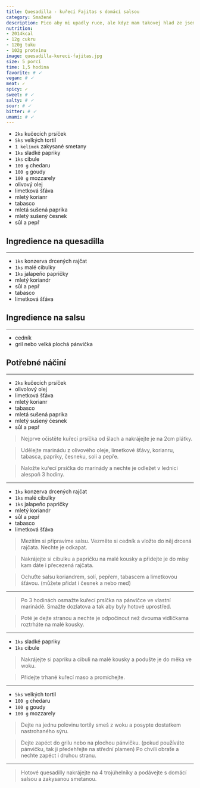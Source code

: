 ```yaml
---
title: Quesadilla - kuřecí Fajitas s domácí salsou
category: Smažené
description: Pico aby mi upadly ruce, ale kdyz mam takovej hlad ze jsem tejden nejedl tak to je o to lepsi.
nutrition:
- 2014kcal
- 12g cukru
- 120g tuku
- 102g proteinu
image: quesadilla-kureci-fajitas.jpg
size: 5 porcí 
time: 1,5 hodina
favorite: # ✓
vegan: # ✓
meat: ✓
spicy: ✓
sweet: # ✓
salty: # ✓
sour: # ✓
bitter: # ✓
umami: # ✓
---
```


* `2ks` kučecích prsíček
* `5ks` velkých tortil
* `1 kelímek` zakysané smetany
* `1ks` sladké papriky
* `1ks` cibule
* `100 g` chedaru
* `100 g` goudy
* `100 g` mozzarely
* olivový olej
* limetková šťáva
* mletý korianr
* tabasco
* mletá sušená paprika
* mletý sušený česnek
* sůl a pepř

## **Ingredience na quesadilla**

---

* `1ks` konzerva drcených rajčat
* `1ks` malé cibulky
* `1ks` jalapeňo papričky
* mletý koriandr
* sůl a pepř
* tabasco
* limetková šťáva

## **Ingredience na salsu**

---

* cedník
* gril nebo velká plochá pánvička

## **Potřebné náčiní**

---

* `2ks` kučecích prsíček
* olivolový olej
* limetková šťáva
* mletý korianr
* tabasco
* mletá sušená paprika
* mletý sušený česnek
* sůl a pepř

> Nejprve očistěte kuřecí prsíčka od šlach a nakrájejte je na 2cm plátky.

> Udělejte marinádu z olivového oleje, limetkové šťávy, korianru, tabasca, papriky, česneku, soli a pepře.

> Naložte kuřecí prsíčka do marinády a nechte je odležet v lednici alespoň 3 hodiny.

---

* `1ks` konzerva drcených rajčat
* `1ks` malé cibulky
* `1ks` jalapeňo papričky
* mletý koriandr
* sůl a pepř
* tabasco
* limetková šťáva

> Mezitím si připravíme salsu. Vezměte si cedník a vložte do něj drcená rajčata. Nechte je odkapat.

> Nakrájejte si cibulku a papričku na malé kousky a přidejte je do mísy kam dáte i přecezená rajčata.

> Ochuťte salsu koriandrem, solí, pepřem, tabascem a limetkovou šťávou. (můžete přidat i česnek a nebo med)

---

> Po 3 hodinách osmažte kuřecí prsíčka na pánvičce ve vlastní marinádě. Smažte dozlatova a tak aby byly hotové uprostřed.

> Poté je dejte stranou a nechte je odpočinout než dvouma vidličkama roztrháte na malé kousky.

---

* `1ks` sladké papriky
* `1ks` cibule

> Nakrájejte si papriku a cibuli na malé kousky a podušte je do měka ve woku.

> Přidejte trhané kuřecí maso a promíchejte.

---

* `5ks` velkých tortil
* `100 g` chedaru
* `100 g` goudy
* `100 g` mozzarely

> Dejte na jednu polovinu tortily smeš z woku a posypte dostatkem nastrohaného sýru.

> Dejte zapéct do grilu nebo na plochou pánvičku. (pokud používáte pánvičku, tak ji předehřejte na střední plamen)
> Po chvíli obraťe a nechte zapéct i druhou stranu.

---

> Hotové quesadilly nakrájejte na 4 trojúhelníky a podávejte s domácí salsou a zakysanou smetanou.